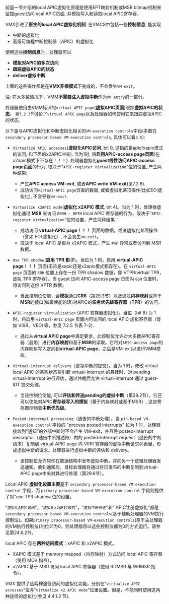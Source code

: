 

前面一节介绍的local APIC虚拟化原理是使用EPT映射机制或MSR bitmap机制来监控guest访问local APIC页面, 并模拟写入和读取local APIC寄存器.

VMX引进了**原生的local APIC虚拟化机制**. 在VMCS中包括一些**控制信息**, 能实现
* 中断的虚拟化
* 高级可编程中断控制器（APIC）的虚拟化

使用这些**控制信息**时，处理器可以
* **模拟对APIC的多次访问**
* **跟踪虚拟APIC的状态**
* **deliver虚拟中断**

上面的这些操作都是在**VMX非根模式**下完成的，不会发生`VM exit`。

注: 在大多数情况下，VMM**不需要注入虚拟中断**作为`VM entry`的一部分。

处理器使用由VMM标识的`virtual APIC page`(**虚拟APIC页面**)跟踪**虚拟APIC的状态**。 `第7.2.3节`讨论了`virtual APIC page`以及处理器如何使用它来跟踪虚拟APIC的状态。

以下是与APIC虚拟化和中断虚拟化相关的`VM-execution controls`字段(多数在`secondary processor-based VM-execution controls`, 具体可以看`3.5`):

* `Virtualize APIC accesses`(**虚拟化APIC访问**, bit 0, 这指的是apic/xapic模式的访问, 和下面的x2APIC冲突). 当为1时, 将**启用APIC-access page页面**(在x2apic模式下不存在！！！). 处理器虚拟化**guest线性访问APIC-access page页面**的行为, 取决于"`APIC-register virtualization`"位的设置, 产生两种结果:
    - 产生**APIC access VM-exit**, 或者**APIC write VM-exit**(见7.2.8).
    - 成功访问`virtual-APIC page`页面的数据, 或者虚拟化某项操作(比如EOI虚拟化), 不会导致`vm-exit`.

* `Virtualize x2APIC mode`(**虚拟化 x2APIC 模式**, bit 4)。当为 1 时，处理器虚拟化通过 **MSR** 来访问 `800H ~ 8FFH` local APIC 寄存器的行为，取决于“`APIC-register virtualization`”位的设置，产生两种结果：
    * 成功访问 **virtual-APIC page！！！** 页面的数据，或者虚拟化某项操作（譬如 EOI 虚拟化）, 不会发生`vm-exit`。
    * 取决于 local APIC 是否为 x2APIC 模式，产生 `#GP` 异常或者访问到 MSR 数据。

* `Use TPR shadow`(**启用 TPR 影子**)。当位为 1 时，启用 **virtual-APIC page！！！** 页面(无论是xapic还是x2apic模式都存在)。在 `virtual-APIC page` 页面的 `80H` 位置上存在一份 TPR shadow 数据，即 VTPR(virtual TPR，虚拟 TPR 寄存器）。当 guest 访问 APIC-access page 页面内 `80H` 位置时，将访问到这份 VPTR 数据。

    * 当此控制位使能，会**模拟**通过**CR8**（第29.3节）以及通过**内存映射**或基于**MSR**的接口(如果使能的话)对APIC的**任务优先级寄存器**（**TPR**）的访问。

* `APIC-register virtualization` (APIC 寄存器虚拟化）。当位（bit 8) 为 1 时，将启用 `virtual-APIC page` 页面内可访问的 local APIC 虚拟寄存器（譬如 VISR、VEOI 等，参见 7.2.5 节表 7-2).

    * 通过从**virtual APIC page**中满足要求，此控制位允许对大多数APIC寄存器（启用）进行**内存映射**和基于**MSR**的读取。它将对`APIC-access page`的内存映射写入定向到**virtual-APIC page**，之后是VM-exit以进行VMM模拟。

* `Virtual-interrupt delivery`（虚拟中断的提交）。当为 1 时，修改 virtual local APIC 的某些状态将引起 virtual-Interrupt 的悬挂时，对 pending virtual-Interrupt 进行评估，通过仲裁后允许 virtual-interrupt 通过 guest-IDT 提交处理。

    * 当该控制位使能, 可以**评估和传送pending的虚拟中断**（第29.2节）。它还可以使能对APIC**寄存器写入的模拟**（基于内存映射或基于MSR）, 这些寄存器控制着**中断优先级**。

* `Posted-interrupt processing`（通告的中断处理）。当 `pin-based VM-execution control` 字段的 "process posted interrupts" 位为 1 时，处理器接收到“通知”的外部中断时不会产生 VM-exit，并且将 posted-interrupt descriptor（通告中断描述符）内的 posted-Interrupt request（通告的中断请求）复制到 virtual-APIC page 内 VIRR 寄存器的虚拟中断请求列表里，形成虚拟中断的请求。处理器进行虚拟中断的评估和 delivery。

    * 该控制位允许软件在数据结构中发布虚拟中断，并向另一个逻辑处理器发送通知。收到通知后，目标处理器将通过将已发布的中断复制到virtual-APIC page中来对其进行处理（第29.6节）。

Local APIC **虚拟化设置主要**基于 `secondary processor-based VM-execution control` 字段，而 `primary processor-based VM-execution control` 字段则提供了对“use TPR shadow 位的设置。

“`虚拟化APIC访问`”，“`虚拟化x2APIC模式`”，“`虚拟中断传递`”和“ APIC注册虚拟化”都是`secondary processor-based VM-execution controls`(基于辅助处理器的VM执行控制位)。如果`primary processor-based VM-execution controls`(基于主处理器的VM执行控制位)的位31为0，则处理器将以这些控制位都为0的方式运行。请参见第24.6.2节。

local APIC 存在**两种访问模式**：xAPIC 和 x2APIC 模式。
* XAPIC 模式基于 memory mapped（内存映射）方式访问 local APIC 寄存器（使用 MOV 指令），
* x2APIC 基于 MSR 访问 local APIC 寄存器（使用 RDMSR 与 WRMSR 指令）。

VMX 提供了这两种途径访问的虚拟化功能，分别在“`virtualize APIC accesses`”位与“`virtualize x2 APIC mode`”位里设置。但是，不能同时使用这两种途径的虚拟化(参见 4.4.1.3 节).

